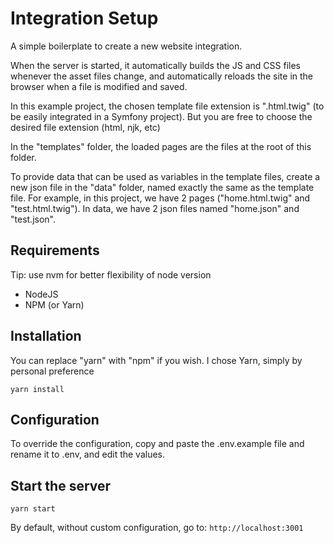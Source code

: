 # Integration Setup

A simple boilerplate to create a new website integration.

When the server is started, it automatically builds the JS and CSS files whenever the asset files change, and
automatically reloads the site in the browser when a file is modified and saved.

In this example project, the chosen template file extension is ".html.twig" (to be easily integrated in a Symfony
project). But you are free to choose the desired file extension (html, njk, etc)

In the "templates" folder, the loaded pages are the files at the root of this folder.

To provide data that can be used as variables in the template files, create a new json file in the "data" folder, named
exactly the same as the template file.
For example, in this project, we have 2 pages ("home.html.twig" and "test.html.twig"). In data, we have 2 json files
named
"home.json" and "test.json".

## Requirements

Tip: use nvm for better flexibility of node version

- NodeJS
- NPM (or Yarn)

## Installation

You can replace "yarn" with "npm" if you wish. I chose Yarn, simply by personal preference

```
yarn install
```

## Configuration

To override the configuration, copy and paste the .env.example file and rename it to .env, and edit the values.

## Start the server

```
yarn start
```

By default, without custom configuration, go to: `http://localhost:3001`



